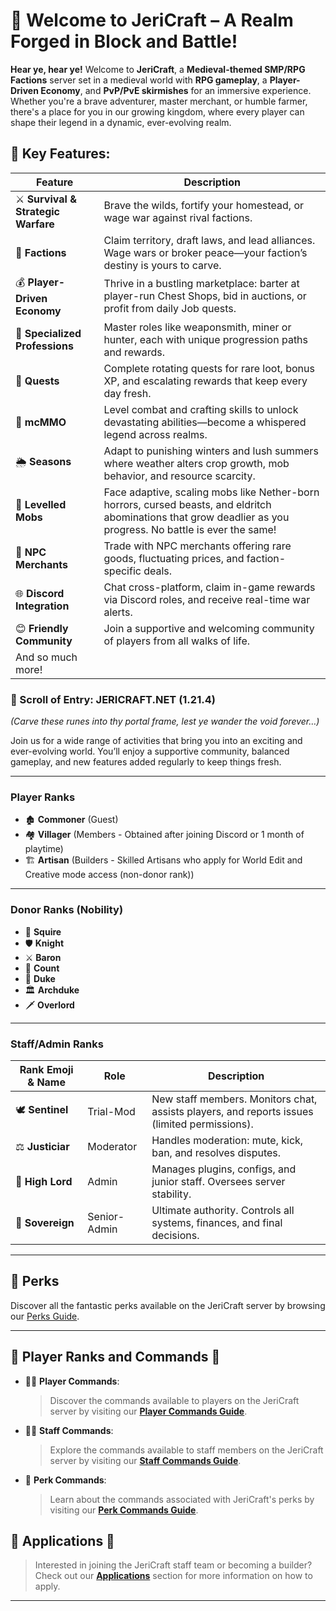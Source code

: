 # 🏹 Welcome to JeriCraft – A Realm Forged in Block and Battle!

**Hear ye, hear ye!** Welcome to **JeriCraft**, a **Medieval-themed SMP/RPG Factions** server set in a medieval world
with **RPG gameplay**, a **Player-Driven Economy**, and **PvP/PvE skirmishes** for an immersive experience. Whether
you're a brave adventurer, master merchant, or humble farmer, there's a place for you in our growing kingdom, where
every player can shape their legend in a dynamic, ever-evolving realm.

## 🔑 Key Features:

| Feature                             | Description                                                                                                                                                    |
|-------------------------------------|----------------------------------------------------------------------------------------------------------------------------------------------------------------|
| ⚔️ **Survival & Strategic Warfare** | Brave the wilds, fortify your homestead, or wage war against rival factions.                                                                                   |
| 🏰 **Factions**                     | Claim territory, draft laws, and lead alliances. Wage wars or broker peace—your faction’s destiny is yours to carve.                                           |
| 💰 **Player-Driven Economy**        | Thrive in a bustling marketplace: barter at player-run Chest Shops, bid in auctions, or profit from daily Job quests.                                          |
| 🔨 **Specialized Professions**      | Master roles like weaponsmith, miner or hunter, each with unique progression paths and rewards.                                                                |
| 📜 **Quests**                       | Complete rotating quests for rare loot, bonus XP, and escalating rewards that keep every day fresh.                                                            |
| 🎯 **mcMMO**                        | Level combat and crafting skills to unlock devastating abilities—become a whispered legend across realms.                                                      |
| 🌦️ **Seasons**                     | Adapt to punishing winters and lush summers where weather alters crop growth, mob behavior, and resource scarcity.                                             |
| 🐉 **Levelled Mobs**                | Face adaptive, scaling mobs like Nether-born horrors, cursed beasts, and eldritch abominations that grow deadlier as you progress. No battle is ever the same! |
| 🏪 **NPC Merchants**                | Trade with NPC merchants offering rare goods, fluctuating prices, and faction-specific deals.                                                                  |
| 🌐 **Discord Integration**          | Chat cross-platform, claim in-game rewards via Discord roles, and receive real-time war alerts.                                                                |
| 😊 **Friendly Community**           | Join a supportive and welcoming community of players from all walks of life.                                                                                   |
| And so much more!                   |

### 📜 Scroll of Entry: JERICRAFT.NET (1.21.4)

_(Carve these runes into thy portal frame, lest ye wander the void forever…)_

Join us for a wide range of activities that bring you into an exciting and ever-evolving world. You’ll enjoy a
supportive community, balanced gameplay, and new features added regularly to keep things fresh.

---

### Player Ranks

- 🏚️ **Commoner** (Guest)
- 🏘️ **Villager** (Members - Obtained after joining Discord or 1 month of playtime)
- 🏗️ **Artisan**  (Builders - Skilled Artisans who apply for World Edit and Creative mode access (non-donor rank))

---

### Donor Ranks (Nobility)

- 📜 **Squire**
- 🛡️ **Knight**
- ⚔️ **Baron**
- 🏹 **Count**
- 🏰 **Duke**
- 🏛️ **Archduke**
- 🗡️ **Overlord**

---

### Staff/Admin Ranks

| Rank Emoji & Name | Role         | Description                                                                                  |  
|-------------------|--------------|----------------------------------------------------------------------------------------------|  
| 🕊️ **Sentinel**  | Trial-Mod    | New staff members. Monitors chat, assists players, and reports issues (limited permissions). |  
| ⚖️ **Justiciar**  | Moderator    | Handles moderation: mute, kick, ban, and resolves disputes.                                  |  
| 🔱 **High Lord**  | Admin        | Manages plugins, configs, and junior staff. Oversees server stability.                       |  
| 👑 **Sovereign**  | Senior-Admin | Ultimate authority. Controls all systems, finances, and final decisions.                     |

---

## 🎁 Perks

Discover all the fantastic perks available on the JeriCraft server by browsing
our [Perks Guide](https://jericraft-shop.tebex.io/).

---

## 👥 Player Ranks and Commands 👥

- 👨‍💼 **Player Commands**:
  > Discover the commands available to players on the JeriCraft server by visiting
  our [**Player Commands Guide**](/docs/commands/PLAYER-COMMANDS.md).

- 👨‍💼 **Staff Commands**:
  > Explore the commands available to staff members on the JeriCraft server by visiting
  our [**Staff Commands Guide**](/docs/commands/STAFF-COMMANDS.md).

- 🌟 **Perk Commands**:
  > Learn about the commands associated with JeriCraft's perks by visiting
  our [**Perk Commands Guide**](/docs/commands/PLAYER-COMMANDS.md).

## 📝 Applications 📝

> Interested in joining the JeriCraft staff team or becoming a builder? Check out
> our [**Applications**](https://github.com/Chalwk/JeriCraftDocs/issues/new/choose) section for more information on how
> to apply.

---